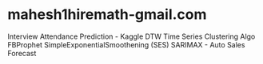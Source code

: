 # mahesh1hiremath-gmail.com
Interview Attendance Prediction - Kaggle
DTW Time Series Clustering Algo
FBProphet SimpleExponentialSmoothening (SES) SARIMAX - Auto Sales Forecast
